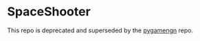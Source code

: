 # SpaceShooter

This repo is deprecated and superseded by the [pygamengn](https://github.com/genericprogrammerdude/pygamengn "pygamengn") repo.
